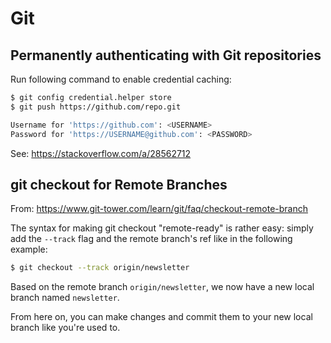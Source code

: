 # Git
## Permanently authenticating with Git repositories
Run following command to enable credential caching:
```bash
$ git config credential.helper store
$ git push https://github.com/repo.git

Username for 'https://github.com': <USERNAME>
Password for 'https://USERNAME@github.com': <PASSWORD>
```

See: https://stackoverflow.com/a/28562712

## git checkout for Remote Branches
From: https://www.git-tower.com/learn/git/faq/checkout-remote-branch

The syntax for making git checkout "remote-ready" is rather easy: simply add the `--track` flag and the remote branch's ref like in the following example:
```bash
$ git checkout --track origin/newsletter
```
Based on the remote branch `origin/newsletter`, we now have a new local branch named `newsletter`.

From here on, you can make changes and commit them to your new local branch like you're used to.
